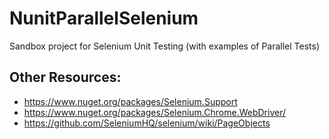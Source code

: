 # NunitParallelSelenium
Sandbox project for Selenium Unit Testing (with examples of Parallel Tests)

## Other Resources:

* https://www.nuget.org/packages/Selenium.Support
* https://www.nuget.org/packages/Selenium.Chrome.WebDriver/
* https://github.com/SeleniumHQ/selenium/wiki/PageObjects